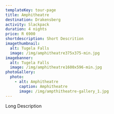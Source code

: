 ```yaml
---
templateKey: tour-page
title: Amphitheatre
destination: Drakensberg
activity: Slackpack
duration: 4 nights
price: R 6900
shortdescription: Short Descrition
imagethumbnail:
  alt: Tugela Falls
  image: /img/amphitheatre375x375-min.jpg
imagebanner:
  alt: Tugela Falls
  image: /img/amphitheatre1600x596-min.jpg
photoGallery:
  photo:
    - alt: Amphitheatre
      caption: Amphitheatre
      image: /img/ampthitheatre-gallery_1.jpg
---
```

Long Description
